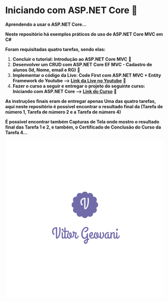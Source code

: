 # Iniciando com ASP.NET Core :open_file_folder:
**Aprendendo a usar o ASP.NET Core...**

**Neste repositório há exemplos práticos do uso de ASP.NET Core MVC em C#**

**Foram requisitadas quatro tarefas, sendo elas:**
1. **Concluir o tutorial: Introdução ao ASP.NET Core MVC** :pushpin:
2. **Desenvolver um CRUD com ASP.NET Core EF MVC - Cadastro de alunos (Id, Nome, email e RG)** :pushpin:
3. **Implementar o código da Live: Code First com ASP.NET MVC + Entity Framework do Youtube --> [Link da Live no Youtube](https://www.youtube.com/watch?v=KQ3CAUnDaSM
)**  :pushpin:
4. **Fazer o curso a seguir e entregar o projeto do seguinte curso: Iniciando com ASP.NET Core --> [Link do Curso](https://desenvolvedor.io/curso-online-iniciando-com-asp-net-core)** :pushpin:

**As instruções finais eram de entregar apenas Uma das quatro tarefas, aqui neste repositório é possível encontrar o resultado final da (Tarefa de número 1, Tarefa de número 2 e a Tarefa de número 4)**

**É possível encontrar também Capturas de Tela onde mostro o resultado final das Tarefa 1 e 2, e também, o Certificado de Conclusão do Curso da Tarefa 4...**

<p align="center">
  <img src="Capturas_de_tela/V.png">
  </p>
